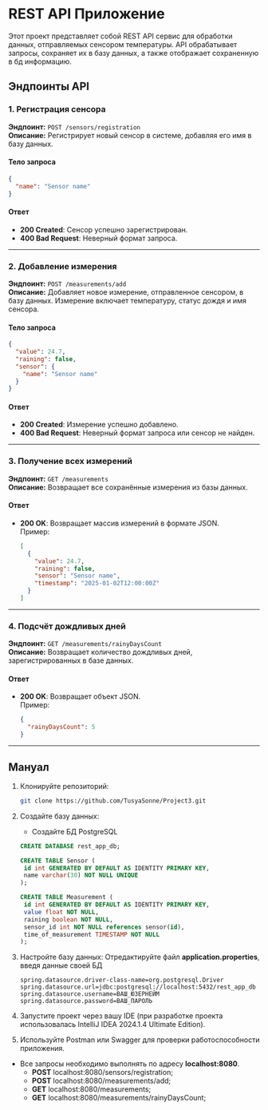 # REST API Приложение

Этот проект представляет собой REST API сервис для обработки данных, отправляемых сенсором температуры. API обрабатывает запросы, сохраняет их в базу данных, а также отображает сохраненную в бд информацию.

## Эндпоинты API

### 1. Регистрация сенсора

**Эндпоинт:** `POST /sensors/registration`  
**Описание:** Регистрирует новый сенсор в системе, добавляя его имя в базу данных.  

#### Тело запроса
```json
{
  "name": "Sensor name"
}
```

#### Ответ
- **200 Created**: Сенсор успешно зарегистрирован.
- **400 Bad Request**: Неверный формат запроса.

---

### 2. Добавление измерения

**Эндпоинт:** `POST /measurements/add`  
**Описание:** Добавляет новое измерение, отправленное сенсором, в базу данных. Измерение включает температуру, статус дождя и имя сенсора.  

#### Тело запроса
```json
{
  "value": 24.7,
  "raining": false,
  "sensor": {
    "name": "Sensor name"
  }
}
```

#### Ответ
- **200 Created**: Измерение успешно добавлено.
- **400 Bad Request**: Неверный формат запроса или сенсор не найден.

---

### 3. Получение всех измерений

**Эндпоинт:** `GET /measurements`  
**Описание:** Возвращает все сохранённые измерения из базы данных.  

#### Ответ
- **200 OK**: Возвращает массив измерений в формате JSON.  
  Пример:
  ```json
  [
    {
      "value": 24.7,
      "raining": false,
      "sensor": "Sensor name",
      "timestamp": "2025-01-02T12:00:00Z"
    }
  ]
  ```

---

### 4. Подсчёт дождливых дней

**Эндпоинт:** `GET /measurements/rainyDaysCount`  
**Описание:** Возвращает количество дождливых дней, зарегистрированных в базе данных.  

#### Ответ
- **200 OK**: Возвращает объект JSON.  
  Пример:
  ```json
  {
    "rainyDaysCount": 5
  }
  ```

---

## Мануал

1. Клонируйте репозиторий:
   ```bash
   git clone https://github.com/TusyaSonne/Project3.git
   ```

2. Создайте базу данных:
   - Создайте БД PostgreSQL
   ```sql
   CREATE DATABASE rest_app_db;

   CREATE TABLE Sensor (
    id int GENERATED BY DEFAULT AS IDENTITY PRIMARY KEY,
    name varchar(30) NOT NULL UNIQUE
   );

   CREATE TABLE Measurement (
    id int GENERATED BY DEFAULT AS IDENTITY PRIMARY KEY,
    value float NOT NULL,
    raining boolean NOT NULL,
    sensor_id int NOT NULL references sensor(id),
    time_of_measurement TIMESTAMP NOT NULL
   );
   ```

3. Настройте базу данных:
   Отредактируйте файл **application.properties**, введя данные своей БД
   ```
   spring.datasource.driver-class-name=org.postgresql.Driver
   spring.datasource.url=jdbc:postgresql://localhost:5432/rest_app_db
   spring.datasource.username=ВАШ_ЮЗЕРНЕЙМ
   spring.datasource.password=ВАШ_ПАРОЛЬ
   ```

5. Запустите проект через вашу IDE (при разработке проекта использовалась IntelliJ IDEA 2024.1.4 Ultimate Edition).

6. Используйте Postman или Swagger для проверки работоспособности приложения.
  - Все запросы необходимо выполнять по адресу **localhost:8080**.
    - **POST** localhost:8080/sensors/registration;
    - **POST** localhost:8080/measurements/add;
    - **GET** localhost:8080/measurements;
    - **GET** localhost:8080/measurements/rainyDaysCount;
